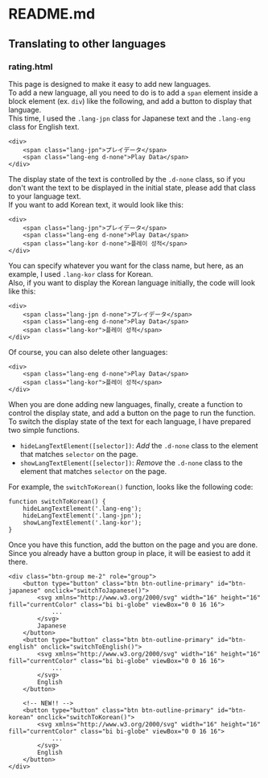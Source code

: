 # README.md
## Translating to other languages
### rating.html
This page is designed to make it easy to add new languages.  
To add a new language, all you need to do is to add a `span` element inside a block element (ex. `div`) like the following, and add a button to display that language.  
This time, I used the `.lang-jpn` class for Japanese text and the `.lang-eng` class for English text.  

    <div>
        <span class="lang-jpn">プレイデータ</span>
        <span class="lang-eng d-none">Play Data</span>
    </div>
    
The display state of the text is controlled by the `.d-none` class, so if you don't want the text to be displayed in the initial state, please add that class to your language text.  
If you want to add Korean text, it would look like this:

    <div>
        <span class="lang-jpn">プレイデータ</span>
        <span class="lang-eng d-none">Play Data</span>
        <span class="lang-kor d-none">플레이 성적</span>
    </div>
    
You can specify whatever you want for the class name, but here, as an example, I used `.lang-kor` class for Korean.  
Also, if you want to display the Korean language initially, the code will look like this:  

    <div>
        <span class="lang-jpn d-none">プレイデータ</span>
        <span class="lang-eng d-none">Play Data</span>
        <span class="lang-kor">플레이 성적</span>
    </div>
    
Of course, you can also delete other languages:  

    <div>
        <span class="lang-eng d-none">Play Data</span>
        <span class="lang-kor">플레이 성적</span>
    </div>
    
When you are done adding new languages, finally, create a function to control the display state, and add a button on the page to run the function.  
To switch the display state of the text for each language, I have prepared two simple functions.  
- `hideLangTextElement([selector])`: *Add* the `.d-none` class to the element that matches `selector` on the page.
- `showLangTextElement([selector])`: *Remove* the `.d-none` class to the element that matches `selector` on the page.

For example, the `switchToKorean()` function, looks like the following code:  

    function switchToKorean() {
        hideLangTextElement('.lang-eng');
        hideLangTextElement('.lang-jpn');
        showLangTextElement('.lang-kor');
    }

Once you have this function, add the button on the page and you are done.  
Since you already have a button group in place, it will be easiest to add it there.  
    
    <div class="btn-group me-2" role="group">
        <button type="button" class="btn btn-outline-primary" id="btn-japanese" onclick="switchToJapanese()">
            <svg xmlns="http://www.w3.org/2000/svg" width="16" height="16" fill="currentColor" class="bi bi-globe" viewBox="0 0 16 16">
                ...
            </svg>
            Japanese
        </button>
        <button type="button" class="btn btn-outline-primary" id="btn-english" onclick="switchToEnglish()">
            <svg xmlns="http://www.w3.org/2000/svg" width="16" height="16" fill="currentColor" class="bi bi-globe" viewBox="0 0 16 16">
                ...
            </svg>
            English
        </button>
        
        <!-- NEW!! -->
        <button type="button" class="btn btn-outline-primary" id="btn-korean" onclick="switchToKorean()">
            <svg xmlns="http://www.w3.org/2000/svg" width="16" height="16" fill="currentColor" class="bi bi-globe" viewBox="0 0 16 16">
                ...
            </svg>
            English
        </button>
    </div>
